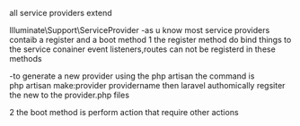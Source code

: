 all service providers extend 

Illuminate\Support\ServiceProvider
-as u know most service providers contaib a register and a  boot  method
1 the register method do bind things to the service conainer 
event listeners,routes can not be registerd in these methods

-to generate a  new  provider using the php artisan 
the command is  
php artisan make:provider providername 
then laravel authomically regsiter the new to the provider.php files 

2 the boot method is perform action that require other actions
